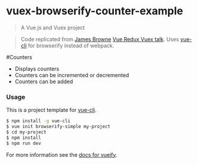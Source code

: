 # vuex-browserify-counter-example

> A Vue.js and Vuex project

> Code replicated from [James Browne](https://github.com/unculture/vuex-example) [Vue Redux Vuex talk](https://www.youtube.com/watch?v=l1KHL-TX3qs). Uses [vue-cli](http://vuejs.org/2015/12/28/vue-cli/) for browserify instead of webpack.

#Counters
- Displays counters
- Counters can be incremented or decremented
- Counters can be added

### Usage

This is a project template for [vue-cli](https://github.com/vuejs/vue-cli).

``` bash
$ npm install -g vue-cli
$ vue init browserify-simple my-project
$ cd my-project
$ npm install
$ npm run dev
```

For more information see the [docs for vueify](https://github.com/vuejs/vueify).


